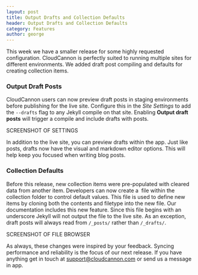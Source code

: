 ```yaml
---
layout: post
title: Output Drafts and Collection Defaults
header: Output Drafts and Collection Defaults
category: Features
author: george
---
```


This week we have a smaller release for some highly requested configuration. CloudCannon is perfectly suited to running multiple sites for different environments. We added draft post compiling and defaults for creating collection items.

### Output Draft Posts

CloudCannon users can now preview draft posts in staging environments before publishing for the live site. Configure this in the&nbsp;*Site Settings*&nbsp;to add the `--drafts` flag to any Jekyll compile on that site. Enabling **Output draft posts**&nbsp;will trigger a compile and include drafts with posts.

SCREENSHOT OF SETTINGS

In addition to the live site, you can preview drafts within the app. Just like posts, drafts now have the visual and markdown editor options. This will help keep you focused when writing blog posts.

### Collection Defaults

Before this release, new collection items were pre-populated with cleared data from another item. Developers can now create a &nbsp;file within the collection folder to control default values. This file is used to define new items by cloning both the contents and filetype into the new file. Our documentation includes this new feature. Since this file begins with an underscore Jekyll will not output the file to the live site. As an exception, draft posts will always read from `/_posts/` rather than `/_drafts/`.

SCREENSHOT OF FILE BROWSER

As always, these changes were inspired by your feedback. Syncing performance and reliability is the focus of our next release. If you have anything get in touch at [support@cloudcannon.com](mailto:support@cloudcannon.com)&nbsp;or send us a message in app.